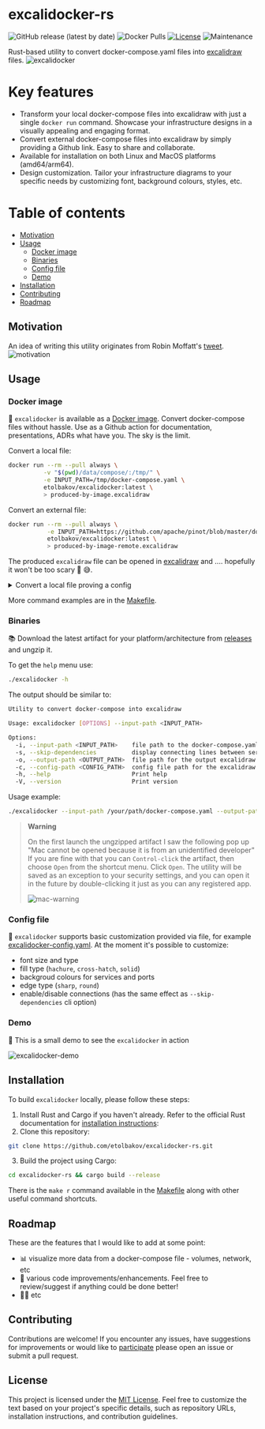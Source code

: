 # excalidocker-rs
![GitHub release (latest by date)](https://img.shields.io/github/v/release/etolbakov/excalidocker-rs)
![Docker Pulls](https://img.shields.io/docker/pulls/etolbakov/excalidocker?style=plastic)
[![License](https://img.shields.io/badge/license-MIT-blue.svg)](LICENSE)
![Maintenance](https://img.shields.io/badge/maintenance-actively--developed-brightgreen.svg)

Rust-based utility to convert docker-compose.yaml files into [excalidraw](https://excalidraw.com/) files.
![excalidocker](./data/img/excalidocker-colour-edge.png)

Key features
=================
 - Transform your local docker-compose files into excalidraw with just a single `docker run` command. Showcase your infrastructure designs in a visually appealing and engaging format.
 - Convert external docker-compose files into excalidraw by simply providing a Github link. Easy to share and collaborate.
 - Available for installation on both Linux and MacOS platforms (amd64/arm64).
 - Design customization. Tailor your infrastructure diagrams to your specific needs by customizing font, background colours, styles, etc.

Table of contents
=================
<!--ts-->
   * [Motivation](#motivation)
   * [Usage](#usage)
      * [Docker image](#docker-image)
      * [Binaries](#binaries)
      * [Config file](#config-file)
      * [Demo](#demo)
   * [Installation](#installation)
   * [Contributing](#contributing)
   * [Roadmap](#roadmap)
<!--te-->

## Motivation
An idea of writing this utility originates from Robin Moffatt's [tweet](https://twitter.com/rmoff/status/1659214185220423685).
![motivation](./data/img/motivation.png)

## Usage
### Docker image
🐳 `excalidocker` is available as a [Docker image](https://hub.docker.com/r/etolbakov/excalidocker/tags).
Convert docker-compose files without hassle. Use as a Github action for documentation, presentations, ADRs what have you.
The sky is the limit. 

Convert a local file:

 ```sh
docker run --rm --pull always \
           -v "$(pwd)/data/compose/:/tmp/" \
           -e INPUT_PATH=/tmp/docker-compose.yaml \
           etolbakov/excalidocker:latest \
           > produced-by-image.excalidraw
```

Convert an external file:

```sh
docker run --rm --pull always \
           -e INPUT_PATH=https://github.com/apache/pinot/blob/master/docker/images/pinot/docker-compose.yml \
           etolbakov/excalidocker:latest \
           > produced-by-image-remote.excalidraw
```

The produced `excalidraw` file can be opened in [excalidraw](https://excalidraw.com/) and .... hopefully it won't be too scary 👻 😅.

<details>
  <summary>Convert a local file proving a config</summary>
  
  The command below shows how to pass the config file for additional customization

  ```sh
   docker run --rm --pull always \
             -v "$(pwd)/data/compose/:/tmp/" \
             -v "$(pwd)/excalidocker-config.yaml:/tmp/excalidocker-config.yaml" \
             -e INPUT_PATH=/tmp/docker-compose.yaml \
             -e CONFIG_PATH=/tmp/excalidocker-config.yaml \
             etolbakov/excalidocker:latest \
             > produced-by-image-config-deps.excalidraw
  ```
</details>

More command examples are in the [Makefile](/Makefile).

### Binaries
📚 Download the latest artifact for your platform/architecture from [releases](https://github.com/etolbakov/excalidocker-rs/releases) and ungzip it.

To get the `help` menu use:
```sh
./excalidocker -h
```
The output should be similar to:
```sh
Utility to convert docker-compose into excalidraw

Usage: excalidocker [OPTIONS] --input-path <INPUT_PATH>

Options:
  -i, --input-path <INPUT_PATH>    file path to the docker-compose.yaml
  -s, --skip-dependencies          display connecting lines between services; if `true` then only service without the lines are rendered
  -o, --output-path <OUTPUT_PATH>  file path for the output excalidraw file. By default the file content is sent to console output
  -c, --config-path <CONFIG_PATH>  config file path for the excalidraw. [default: excalidocker-config.yaml]
  -h, --help                       Print help
  -V, --version                    Print version
```
Usage example:
```sh
./excalidocker --input-path /your/path/docker-compose.yaml --output-path /your/path/result.excalidraw
```

> **Warning**
>
> On the first launch the ungzipped artifact I saw the following pop up
> "Mac cannot be opened because it is from an unidentified developer"
> If you are fine with that you can `Control-click` the artifact, then choose `Open` from the shortcut menu.
> Click `Open`. The utility will be saved as an exception to your security settings,
> and you can open it in the future by double-clicking it just as you can any registered app.
>
> ![mac-warning](./data/img/mac-warning.png)

### Config file
🎨 `excalidocker` supports basic customization provided via file, for example [excalidocker-config.yaml](./excalidocker-config.yaml).
At the moment it's possible to customize:
 - font size and type
 - fill type (`hachure`, `cross-hatch`, `solid`) 
 - backgroud colours for services and ports
 - edge type (`sharp`, `round`)
 - enable/disable connections (has the same effect as `--skip-dependencies` cli option)

### Demo
🎥 This is a small demo to see the `excalidocker` in action

![excalidocker-demo](./data/img/excalidocker.gif)

## Installation
To build `excalidocker` locally, please follow these steps:

1. Install Rust and Cargo if you haven't already. Refer to the official Rust documentation for [installation instructions](https://www.rust-lang.org/tools/install):
2. Clone this repository:
```sh
git clone https://github.com/etolbakov/excalidocker-rs.git
```
3. Build the project using Cargo:
```sh
cd excalidocker-rs && cargo build --release
```
There is the `make r` command available in the [Makefile](/Makefile) along with other useful command shortcuts.

## Roadmap
These are the features that I would like to add at some point:
- 📊 visualize more data from a docker-compose file - volumes, network, etc
- 🦀 various code improvements/enhancements. Feel free to review/suggest if anything could be done better!
- 👨‍💻 etc

## Contributing

Contributions are welcome! If you encounter any issues, have suggestions for improvements or would like to [participate](https://github.com/etolbakov/excalidocker-rs/issues) please open an issue or submit a pull request.

## License

This project is licensed under the [MIT License](./LICENSE).
Feel free to customize the text based on your project's specific details, such as repository URLs, installation instructions, and contribution guidelines.
